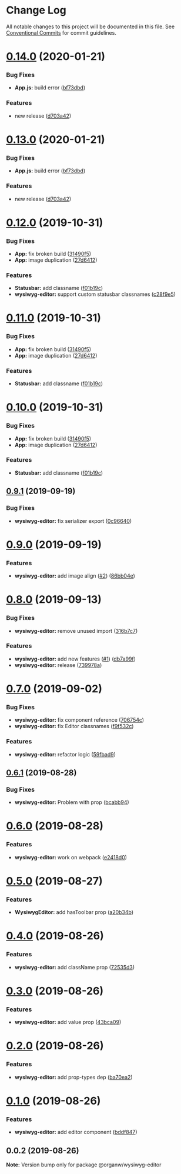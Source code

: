 # Change Log

All notable changes to this project will be documented in this file.
See [Conventional Commits](https://conventionalcommits.org) for commit guidelines.

# [0.14.0](https://github.com/organw/organw-react/compare/@organw/wysiwyg-editor@0.12.0...@organw/wysiwyg-editor@0.14.0) (2020-01-21)


### Bug Fixes

* **App.js:** build error ([bf73dbd](https://github.com/organw/organw-react/commit/bf73dbd6d55dabd89d0237d330ea05f9f4cbd4d6))


### Features

* new release ([d703a42](https://github.com/organw/organw-react/commit/d703a423ab7ae9a20ff4c8bda16da90e7741c624))






# [0.13.0](https://github.com/organw/organw-react/compare/@organw/wysiwyg-editor@0.12.0...@organw/wysiwyg-editor@0.13.0) (2020-01-21)


### Bug Fixes

* **App.js:** build error ([bf73dbd](https://github.com/organw/organw-react/commit/bf73dbd6d55dabd89d0237d330ea05f9f4cbd4d6))


### Features

* new release ([d703a42](https://github.com/organw/organw-react/commit/d703a423ab7ae9a20ff4c8bda16da90e7741c624))


 



# [0.12.0](https://github.com/organw/organw-react/compare/@organw/wysiwyg-editor@0.9.1...@organw/wysiwyg-editor@0.12.0) (2019-10-31)


### Bug Fixes

* **App:** fix broken build ([31490f5](https://github.com/organw/organw-react/commit/31490f5fe4376c534d6e55317e88e3b94ab98989))
* **App:** image duplication ([27d6412](https://github.com/organw/organw-react/commit/27d64122dd6de17fc8da5b400ebb1ef24f0839f7))


### Features

* **Statusbar:** add classname ([f01b19c](https://github.com/organw/organw-react/commit/f01b19c3c9bd685e4221b47a95d00104f6b80a39))
* **wysiwyg-editor:** support custom statusbar classnames ([c28f9e5](https://github.com/organw/organw-react/commit/c28f9e51a58a4baeb3e4b7adcd3b793e87faafe6))





# [0.11.0](https://github.com/organw/organw-react/compare/@organw/wysiwyg-editor@0.9.1...@organw/wysiwyg-editor@0.11.0) (2019-10-31)


### Bug Fixes

* **App:** fix broken build ([31490f5](https://github.com/organw/organw-react/commit/31490f5fe4376c534d6e55317e88e3b94ab98989))
* **App:** image duplication ([27d6412](https://github.com/organw/organw-react/commit/27d64122dd6de17fc8da5b400ebb1ef24f0839f7))


### Features

* **Statusbar:** add classname ([f01b19c](https://github.com/organw/organw-react/commit/f01b19c3c9bd685e4221b47a95d00104f6b80a39))





# [0.10.0](https://github.com/organw/organw-react/compare/@organw/wysiwyg-editor@0.9.1...@organw/wysiwyg-editor@0.10.0) (2019-10-31)


### Bug Fixes

* **App:** fix broken build ([31490f5](https://github.com/organw/organw-react/commit/31490f5fe4376c534d6e55317e88e3b94ab98989))
* **App:** image duplication ([27d6412](https://github.com/organw/organw-react/commit/27d64122dd6de17fc8da5b400ebb1ef24f0839f7))


### Features

* **Statusbar:** add classname ([f01b19c](https://github.com/organw/organw-react/commit/f01b19c3c9bd685e4221b47a95d00104f6b80a39))






## [0.9.1](https://github.com/organw/organw-react/compare/@organw/wysiwyg-editor@0.9.0...@organw/wysiwyg-editor@0.9.1) (2019-09-19)


### Bug Fixes

* **wysiwyg-editor:** fix serializer export ([0c96640](https://github.com/organw/organw-react/commit/0c96640))





# [0.9.0](https://github.com/organw/organw-react/compare/@organw/wysiwyg-editor@0.8.0...@organw/wysiwyg-editor@0.9.0) (2019-09-19)


### Features

* **wysiwyg-editor:** add image align ([#2](https://github.com/organw/organw-react/issues/2)) ([86bb04e](https://github.com/organw/organw-react/commit/86bb04e))






# [0.8.0](https://github.com/organw/organw-react/compare/@organw/wysiwyg-editor@0.7.0...@organw/wysiwyg-editor@0.8.0) (2019-09-13)


### Bug Fixes

* **wysiwyg-editor:** remove unused import ([316b7c7](https://github.com/organw/organw-react/commit/316b7c7))


### Features

* **wysiwyg-editor:** add new features  ([#1](https://github.com/organw/organw-react/issues/1)) ([db7a99f](https://github.com/organw/organw-react/commit/db7a99f))
* **wysiwyg-editor:** release ([739978a](https://github.com/organw/organw-react/commit/739978a))






# [0.7.0](https://github.com/organw/organw-react/compare/@organw/wysiwyg-editor@0.6.1...@organw/wysiwyg-editor@0.7.0) (2019-09-02)


### Bug Fixes

* **wysiwyg-editor:** fix component reference ([706754c](https://github.com/organw/organw-react/commit/706754c))
* **wysiwyg-editor:** fix Editor classnames ([f9f532c](https://github.com/organw/organw-react/commit/f9f532c))


### Features

* **wysiwyg-editor:** refactor logic ([59fbad9](https://github.com/organw/organw-react/commit/59fbad9))





## [0.6.1](https://github.com/organw/organw-react/compare/@organw/wysiwyg-editor@0.6.0...@organw/wysiwyg-editor@0.6.1) (2019-08-28)


### Bug Fixes

* **wysiwyg-editor:** Problem with prop ([bcabb94](https://github.com/organw/organw-react/commit/bcabb94))





# [0.6.0](https://github.com/organw/organw-react/compare/@organw/wysiwyg-editor@0.5.0...@organw/wysiwyg-editor@0.6.0) (2019-08-28)


### Features

* **wysiwyg-editor:** work on webpack ([e2418d0](https://github.com/organw/organw-react/commit/e2418d0))





# [0.5.0](https://github.com/organw/organw-react/compare/@organw/wysiwyg-editor@0.4.0...@organw/wysiwyg-editor@0.5.0) (2019-08-27)


### Features

* **WysiwygEditor:** add hasToolbar prop ([a20b34b](https://github.com/organw/organw-react/commit/a20b34b))





# [0.4.0](https://github.com/organw/organw-react/compare/@organw/wysiwyg-editor@0.3.0...@organw/wysiwyg-editor@0.4.0) (2019-08-26)


### Features

* **wysiwyg-editor:** add className prop ([72535d3](https://github.com/organw/organw-react/commit/72535d3))





# [0.3.0](https://github.com/organw/organw-react/compare/@organw/wysiwyg-editor@0.2.0...@organw/wysiwyg-editor@0.3.0) (2019-08-26)


### Features

* **wysiwyg-editor:** add value prop ([43bca09](https://github.com/organw/organw-react/commit/43bca09))





# [0.2.0](https://github.com/organw/organw-react/compare/@organw/wysiwyg-editor@0.1.0...@organw/wysiwyg-editor@0.2.0) (2019-08-26)


### Features

* **wysiwyg-editor:** add prop-types dep ([ba70ea2](https://github.com/organw/organw-react/commit/ba70ea2))





# [0.1.0](https://github.com/organw/organw-react/compare/@organw/wysiwyg-editor@0.0.2...@organw/wysiwyg-editor@0.1.0) (2019-08-26)


### Features

* **wysiwyg-editor:** add editor component ([bddf847](https://github.com/organw/organw-react/commit/bddf847))





## 0.0.2 (2019-08-26)

**Note:** Version bump only for package @organw/wysiwyg-editor
